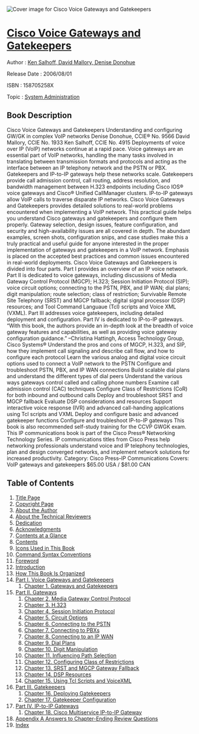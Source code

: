 ![Cover image for Cisco Voice Gateways and Gatekeepers](https://imgdetail.ebookreading.net/cover/cover/system_admin/EB158705258X.jpg)

[Cisco Voice Gateways and Gatekeepers](https://ebookreading.net/view/book/Cisco+Voice+Gateways+and+Gatekeepers-EB158705258X_1.html "Cisco Voice Gateways and Gatekeepers")
====================================================================================================================

Author : [Ken Salhoff](https://ebookreading.net/search/author/Ken+Salhoff),[ David Mallory](https://ebookreading.net/search/author/+David+Mallory),[ Denise Donohue](https://ebookreading.net/search/author/+Denise+Donohue)

Release Date : 2006/08/01

ISBN : 158705258X

Topic : [System Administration](https://ebookreading.net/search/category/system-administration)

Book Description
-----------------

Cisco Voice Gateways and Gatekeepers
Understanding and configuring GW/GK in complex VoIP networks
Denise Donohue, CCIE® No. 9566
David Mallory, CCIE No. 1933
Ken Salhoff, CCIE No. 4915
Deployments of voice over IP (VoIP) networks continue at a rapid pace. Voice gateways are an essential part of VoIP networks, handling the many tasks involved in translating between transmission formats and protocols and acting as the interface between an IP telephony network and the PSTN or PBX. Gatekeepers and IP-to-IP gateways help these networks scale. Gatekeepers provide call admission control, call routing, address resolution, and bandwidth management between H.323 endpoints including Cisco IOS® voice gateways and Cisco® Unified CallManager clusters. IP-to-IP gateways allow VoIP calls to traverse disparate IP networks.
Cisco Voice Gateways and Gatekeepers provides detailed solutions to real-world problems encountered when implementing a VoIP network. This practical guide helps you understand Cisco gateways and gatekeepers and configure them properly. Gateway selection, design issues, feature configuration, and security and high-availability issues are all covered in depth. The abundant examples, screen shots, configuration snips, and case studies make this a truly practical and useful guide for anyone interested in the proper implementation of gateways and gatekeepers in a VoIP network. Emphasis is placed on the accepted best practices and common issues encountered in real-world deployments.
Cisco Voice Gateways and Gatekeepers is divided into four parts. Part I provides an overview of an IP voice network. Part II is dedicated to voice gateways, including discussions of Media Gateway Control Protocol (MGCP); H.323; Session Initiation Protocol (SIP); voice circuit options; connecting to the PSTN, PBX, and IP WAN; dial plans; digit manipulation; route selection; class of restriction; Survivable Remote Site Telephony (SRST) and MGCP fallback; digital signal processor (DSP) resources; and Tool Command Languaue (Tcl) scripts and Voice XML (VXML). Part III addresses voice gatekeepers, including detailed deployment and configuration. Part IV is dedicated to IP-to-IP gateways.
“With this book, the authors provide an in-depth look at the breadth of voice gateway features and capabilities, as well as providing voice gateway configuration guidance.”
–Christina Hattingh, Access Technology Group, Cisco Systems®
 Understand the pros and cons of MGCP, H.323, and SIP, how they implement call signaling and describe call flow, and how to configure each protocol 
Learn the various analog and digital voice circuit options used to connect a VoIP network to the PSTN
Configure and troubleshoot PSTN, PBX, and IP WAN connections
Build scalable dial plans and understand the different types of dial peers
Understand the various ways gateways control called and calling phone numbers
Examine call admission control (CAC) techniques
Configure Class of Restrictions (CoR) for both inbound and outbound calls
Deploy and troubleshoot SRST and MGCP fallback
Evaluate DSP considerations and resources
Support interactive voice response (IVR) and advanced call-handing applications using Tcl scripts and VXML
Deploy and configure basic and advanced gatekeeper functions
Configure and troubleshoot IP-to-IP gateways
This book is also recommended self-study training for the CCVP GWGK exam.
This IP communications book is part of the Cisco Press® Networking Technology Series. IP communications titles from Cisco Press help networking professionals understand voice and IP telephony technologies, plan and design converged networks, and implement network solutions for increased productivity.
Category: Cisco Press–IP Communications
Covers: VoIP gateways and gatekeepers
$65.00 USA / $81.00 CAN
              
Table of Contents
-----------------

1. [Title Page](https://ebookreading.net/view/book/Cisco+Voice+Gateways+and+Gatekeepers-EB158705258X_2.html)
1. [Copyright Page](https://ebookreading.net/view/book/Cisco+Voice+Gateways+and+Gatekeepers-EB158705258X_3.html)
1. [About the Author](https://ebookreading.net/view/book/Cisco+Voice+Gateways+and+Gatekeepers-EB158705258X_4.html)
1. [About the Technical Reviewers](https://ebookreading.net/view/book/Cisco+Voice+Gateways+and+Gatekeepers-EB158705258X_5.html)
1. [Dedication](https://ebookreading.net/view/book/Cisco+Voice+Gateways+and+Gatekeepers-EB158705258X_6.html)
1. [Acknowledgments](https://ebookreading.net/view/book/Cisco+Voice+Gateways+and+Gatekeepers-EB158705258X_7.html)
1. [Contents at a Glance](https://ebookreading.net/view/book/Cisco+Voice+Gateways+and+Gatekeepers-EB158705258X_8.html)
1. [Contents](https://ebookreading.net/view/book/Cisco+Voice+Gateways+and+Gatekeepers-EB158705258X_9.html)
1. [Icons Used in This Book](https://ebookreading.net/view/book/Cisco+Voice+Gateways+and+Gatekeepers-EB158705258X_10.html)
1. [Command Syntax Conventions](https://ebookreading.net/view/book/Cisco+Voice+Gateways+and+Gatekeepers-EB158705258X_11.html)
1. [Foreword](https://ebookreading.net/view/book/Cisco+Voice+Gateways+and+Gatekeepers-EB158705258X_12.html)
1. [Introduction](https://ebookreading.net/view/book/Cisco+Voice+Gateways+and+Gatekeepers-EB158705258X_13.html)
1. [How This Book Is Organized](https://ebookreading.net/view/book/Cisco+Voice+Gateways+and+Gatekeepers-EB158705258X_14.html)
1. [Part I. Voice Gateways and Gatekeepers](https://ebookreading.net/view/book/Cisco+Voice+Gateways+and+Gatekeepers-EB158705258X_15.html)
    1. [Chapter 1. Gateways and Gatekeepers](https://ebookreading.net/view/book/Cisco+Voice+Gateways+and+Gatekeepers-EB158705258X_16.html)
1. [Part II. Gateways](https://ebookreading.net/view/book/Cisco+Voice+Gateways+and+Gatekeepers-EB158705258X_17.html)
    1. [Chapter 2. Media Gateway Control Protocol](https://ebookreading.net/view/book/Cisco+Voice+Gateways+and+Gatekeepers-EB158705258X_18.html)
    1. [Chapter 3. H.323](https://ebookreading.net/view/book/Cisco+Voice+Gateways+and+Gatekeepers-EB158705258X_19.html)
    1. [Chapter 4. Session Initiation Protocol](https://ebookreading.net/view/book/Cisco+Voice+Gateways+and+Gatekeepers-EB158705258X_20.html)
    1. [Chapter 5. Circuit Options](https://ebookreading.net/view/book/Cisco+Voice+Gateways+and+Gatekeepers-EB158705258X_21.html)
    1. [Chapter 6. Connecting to the PSTN](https://ebookreading.net/view/book/Cisco+Voice+Gateways+and+Gatekeepers-EB158705258X_22.html)
    1. [Chapter 7. Connecting to PBXs](https://ebookreading.net/view/book/Cisco+Voice+Gateways+and+Gatekeepers-EB158705258X_23.html)
    1. [Chapter 8. Connecting to an IP WAN](https://ebookreading.net/view/book/Cisco+Voice+Gateways+and+Gatekeepers-EB158705258X_24.html)
    1. [Chapter 9. Dial Plans](https://ebookreading.net/view/book/Cisco+Voice+Gateways+and+Gatekeepers-EB158705258X_25.html)
    1. [Chapter 10. Digit Manipulation](https://ebookreading.net/view/book/Cisco+Voice+Gateways+and+Gatekeepers-EB158705258X_26.html)
    1. [Chapter 11. Influencing Path Selection](https://ebookreading.net/view/book/Cisco+Voice+Gateways+and+Gatekeepers-EB158705258X_27.html)
    1. [Chapter 12. Configuring Class of Restrictions](https://ebookreading.net/view/book/Cisco+Voice+Gateways+and+Gatekeepers-EB158705258X_28.html)
    1. [Chapter 13. SRST and MGCP Gateway Fallback](https://ebookreading.net/view/book/Cisco+Voice+Gateways+and+Gatekeepers-EB158705258X_29.html)
    1. [Chapter 14. DSP Resources](https://ebookreading.net/view/book/Cisco+Voice+Gateways+and+Gatekeepers-EB158705258X_30.html)
    1. [Chapter 15. Using Tcl Scripts and VoiceXML](https://ebookreading.net/view/book/Cisco+Voice+Gateways+and+Gatekeepers-EB158705258X_31.html)
1. [Part III. Gatekeepers](https://ebookreading.net/view/book/Cisco+Voice+Gateways+and+Gatekeepers-EB158705258X_32.html)
    1. [Chapter 16. Deploying Gatekeepers](https://ebookreading.net/view/book/Cisco+Voice+Gateways+and+Gatekeepers-EB158705258X_33.html)
    1. [Chapter 17. Gatekeeper Configuration](https://ebookreading.net/view/book/Cisco+Voice+Gateways+and+Gatekeepers-EB158705258X_34.html)
1. [Part IV. IP-to-IP Gateways](https://ebookreading.net/view/book/Cisco+Voice+Gateways+and+Gatekeepers-EB158705258X_35.html)
    1. [Chapter 18. Cisco Multiservice IP-to-IP Gateway](https://ebookreading.net/view/book/Cisco+Voice+Gateways+and+Gatekeepers-EB158705258X_36.html)
1. [Appendix A Answers to Chapter-Ending Review Questions](https://ebookreading.net/view/book/Cisco+Voice+Gateways+and+Gatekeepers-EB158705258X_37.html)
1. [Index](https://ebookreading.net/view/book/Cisco+Voice+Gateways+and+Gatekeepers-EB158705258X_38.html)
